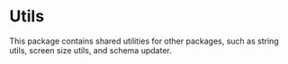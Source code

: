 # Utils

This package contains shared utilities for other packages, such as string utils, screen size utils, and schema updater.
